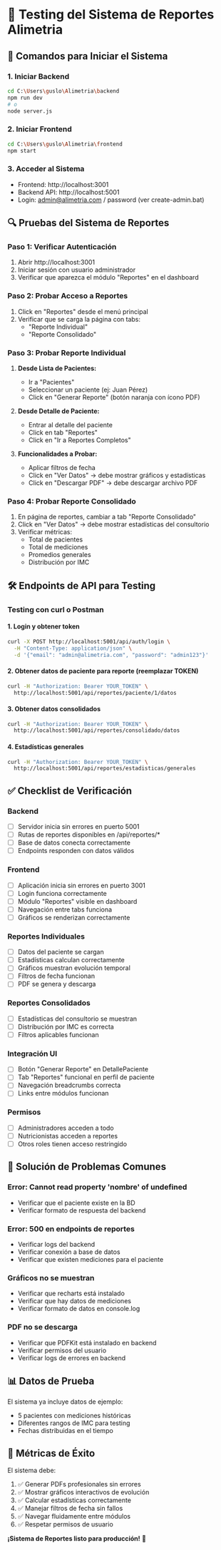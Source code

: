 # 🧪 Testing del Sistema de Reportes Alimetria

## 🚀 Comandos para Iniciar el Sistema

### 1. Iniciar Backend
```bash
cd C:\Users\guslo\Alimetria\backend
npm run dev
# o
node server.js
```

### 2. Iniciar Frontend  
```bash
cd C:\Users\guslo\Alimetria\frontend
npm start
```

### 3. Acceder al Sistema
- Frontend: http://localhost:3001
- Backend API: http://localhost:5001
- Login: admin@alimetria.com / password (ver create-admin.bat)

## 🔍 Pruebas del Sistema de Reportes

### **Paso 1: Verificar Autenticación**
1. Abrir http://localhost:3001
2. Iniciar sesión con usuario administrador
3. Verificar que aparezca el módulo "Reportes" en el dashboard

### **Paso 2: Probar Acceso a Reportes**
1. Click en "Reportes" desde el menú principal
2. Verificar que se carga la página con tabs:
   - "Reporte Individual" 
   - "Reporte Consolidado"

### **Paso 3: Probar Reporte Individual**
1. **Desde Lista de Pacientes:**
   - Ir a "Pacientes"
   - Seleccionar un paciente (ej: Juan Pérez)
   - Click en "Generar Reporte" (botón naranja con ícono PDF)
   
2. **Desde Detalle de Paciente:**
   - Entrar al detalle del paciente
   - Click en tab "Reportes"
   - Click en "Ir a Reportes Completos"

3. **Funcionalidades a Probar:**
   - Aplicar filtros de fecha
   - Click en "Ver Datos" → debe mostrar gráficos y estadísticas
   - Click en "Descargar PDF" → debe descargar archivo PDF

### **Paso 4: Probar Reporte Consolidado**
1. En página de reportes, cambiar a tab "Reporte Consolidado"
2. Click en "Ver Datos" → debe mostrar estadísticas del consultorio
3. Verificar métricas:
   - Total de pacientes
   - Total de mediciones
   - Promedios generales
   - Distribución por IMC

## 🛠️ Endpoints de API para Testing

### **Testing con curl o Postman**

#### 1. Login y obtener token
```bash
curl -X POST http://localhost:5001/api/auth/login \
  -H "Content-Type: application/json" \
  -d '{"email": "admin@alimetria.com", "password": "admin123"}'
```

#### 2. Obtener datos de paciente para reporte (reemplazar TOKEN)
```bash
curl -H "Authorization: Bearer YOUR_TOKEN" \
  http://localhost:5001/api/reportes/paciente/1/datos
```

#### 3. Obtener datos consolidados
```bash
curl -H "Authorization: Bearer YOUR_TOKEN" \
  http://localhost:5001/api/reportes/consolidado/datos
```

#### 4. Estadísticas generales
```bash
curl -H "Authorization: Bearer YOUR_TOKEN" \
  http://localhost:5001/api/reportes/estadisticas/generales
```

## ✅ Checklist de Verificación

### **Backend**
- [ ] Servidor inicia sin errores en puerto 5001
- [ ] Rutas de reportes disponibles en /api/reportes/*
- [ ] Base de datos conecta correctamente
- [ ] Endpoints responden con datos válidos

### **Frontend**  
- [ ] Aplicación inicia sin errores en puerto 3001
- [ ] Login funciona correctamente
- [ ] Módulo "Reportes" visible en dashboard
- [ ] Navegación entre tabs funciona
- [ ] Gráficos se renderizan correctamente

### **Reportes Individuales**
- [ ] Datos del paciente se cargan
- [ ] Estadísticas calculan correctamente
- [ ] Gráficos muestran evolución temporal
- [ ] Filtros de fecha funcionan
- [ ] PDF se genera y descarga

### **Reportes Consolidados**
- [ ] Estadísticas del consultorio se muestran
- [ ] Distribución por IMC es correcta
- [ ] Filtros aplicables funcionan

### **Integración UI**
- [ ] Botón "Generar Reporte" en DetallePaciente
- [ ] Tab "Reportes" funcional en perfil de paciente
- [ ] Navegación breadcrumbs correcta
- [ ] Links entre módulos funcionan

### **Permisos**
- [ ] Administradores acceden a todo
- [ ] Nutricionistas acceden a reportes
- [ ] Otros roles tienen acceso restringido

## 🐛 Solución de Problemas Comunes

### **Error: Cannot read property 'nombre' of undefined**
- Verificar que el paciente existe en la BD
- Verificar formato de respuesta del backend

### **Error: 500 en endpoints de reportes**
- Verificar logs del backend
- Verificar conexión a base de datos
- Verificar que existen mediciones para el paciente

### **Gráficos no se muestran**
- Verificar que recharts está instalado
- Verificar que hay datos de mediciones
- Verificar formato de datos en console.log

### **PDF no se descarga**
- Verificar que PDFKit está instalado en backend
- Verificar permisos del usuario
- Verificar logs de errores en backend

## 📊 Datos de Prueba

El sistema ya incluye datos de ejemplo:
- 5 pacientes con mediciones históricas
- Diferentes rangos de IMC para testing
- Fechas distribuidas en el tiempo

## 🎯 Métricas de Éxito

El sistema debe:
1. ✅ Generar PDFs profesionales sin errores
2. ✅ Mostrar gráficos interactivos de evolución
3. ✅ Calcular estadísticas correctamente
4. ✅ Manejar filtros de fecha sin fallos
5. ✅ Navegar fluidamente entre módulos
6. ✅ Respetar permisos de usuario

**¡Sistema de Reportes listo para producción!** 🚀